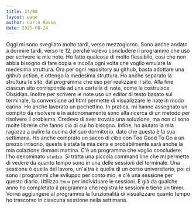 ```yaml
---
title: 24/08
layout: page
author: Carlo Rosso
date: 2025-08-24
---
```


Oggi mi sono svegliato molto tardi, verso mezzogiorno. Sono anche andato a
dormire tardi, verso le 12, perché volevo concludere il programmo che uso per
scrivere le mie note.
Ho fatto qualcosa di molto flessibile, così che non abbia bisogno di fare copia
e incolla ogni volta che voglio emulare la medesima struttura. Ora per ogni
repository su github, basta adottare una github action, e ottengo la medesima
struttura. Ho anche separato la struttura le sito, dal programma che uso per
realizzare il sito. Alla fine ciascun sito corrisponde ad una cartella di note,
come le costruisce Obsidian.
Inoltre per scrivere le note uso un editor di testo basato sul terminale, la
conversione ad html permette di visualizzare le note in modo carino.
Ho anche lavorato un pochettino. In pratica, mi hanno assegnato un compito da
risolvere e in autonomamente sono alla ricerca di un metodo per risolvere il
problema. Credevo di aver trovato una soluzione, ma non ci sono molte librerie
che fanno ciò di cui ho bisogno.
Infine, ho aiutato la mia ragazza a pulire la cucina del suo dormitorio, dato
che questa è la sua settimana. Ho anche comprato un sacco di cibo con Too Good
To Go a un prezzo irrisorio, questa è stata la mia cena e probabilmente sarà
anche la mia colazione domani mattina.
C'è un programma che voglio concludere: l'ho denominato `studio`. Si tratta una
piccola command line che mi permette di vedere da quanto tempo sono in una delle
sessioni del terminale. Una sessione è quella del lavoro, un'altra è quella
di un corso universitario, poi ci sono i programmi che sviluppo per conto mio, e
c'è una sessione per questo diario. Utilizzo `tmux` per individuare le sessioni.
E già da qualche anno ho completato il programma che registra le sessioni e
tiene un timer. Vorrei aggiungere al programma la funzionalità di visualizzare
quanto tempo ho trascorso in ciascuna sessione nella settimana. 

